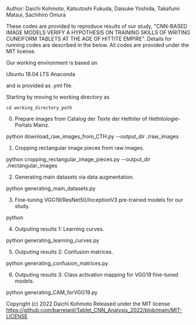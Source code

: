 Author: Daichi Kohmoto, Katsutoshi Fukuda, Daisuke Yoshida, Takafumi Matsui, Sachihiro Omura

These codes are provided to reproduce results of our study, "CNN-BASED IMAGE MODELS VERIFY A HYPOTHESIS ON TRAINING SKILLS OF WRITING CUNEIFORM TABLETS AT THE AGE OF HITTITE EMPIRE". Details for running codes are described in the below. All codes are provided under the MIT license. 

Our working environment is based on 

Ubuntu 18.04 LTS
Anaconda

and is provided as .yml file.


Starting by moving to working directory as 

```
cd working_directory_path
```

0. Prepare images from Catalog der Texte der Hethiter of Hethitologie-Portals Mainz.

python download_raw_images_from_CTH.py --output_dir ./raw_images



1. Cropping rectangular image pieces from raw images.

python cropping_rectangular_image_pieces.py --output_dir ./rectangular_images


2. Generating main datasets via data augmentation.

python generating_main_datasets.py


3. Fine-tuning VGG19/ResNet50/InceptionV3 pre-trained models for our study.

python 

4. Outputing results 1: Learning curves.

python generating_learning_curves.py

5. Outputing results 2: Confusion matrices.

python generating_confusion_matrices.py 

6. Outputing results 3: Class activation mapping for VGG19 fine-tuned models. 

python generating_CAM_forVGG19.py 



Copyright (c) 2022 Daichi Kohmoto
Released under the MIT license
https://github.com/barrejant/Tablet_CNN_Analysis_2022/blob/main/MIT-LICENSE
